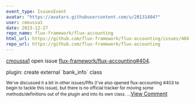 ```yaml
---
event_type: IssuesEvent
avatar: "https://avatars.githubusercontent.com/u/20131404?"
user: cmoussa1
date: 2023-12-27
repo_name: flux-framework/flux-accounting
html_url: https://github.com/flux-framework/flux-accounting/issues/404
repo_url: https://github.com/flux-framework/flux-accounting
---
```


<a href='https://github.com/cmoussa1' target='_blank'>cmoussa1</a> open issue <a href='https://github.com/flux-framework/flux-accounting/issues/404' target='_blank'>flux-framework/flux-accounting#404</a>.

<p>plugin: create external `bank_info` class</p><small>We've discussed it a bit in other issues/PRs (I've also opened flux-accounting #403 to begin to tackle this issue), but there is no official tracker for moving some methods/definitions out of the plugin and into its own class....</small><a href='https://github.com/flux-framework/flux-accounting/issues/404' target='_blank'>View Comment</a>
